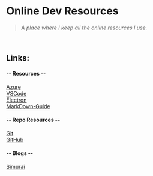 # Online Dev Resources

> *A place where I keep all the online resources I use.*
<br/>

## Links:

#### -- Resources --

[Azure](https://portal.azure.com "Login to Azure.")  
[VSCode](https://code.visualstudio.com/ "Visual Studio Code is a lightweight source code editor.")  
[Electron](https://www.electronjs.org/ "Build cross-platform desktop apps with JavaScript, HTML, and CSS.")  
[MarkDown-Guide](https://www.markdownguide.org "Everything you need to learn Markdown.")  

#### -- Repo Resources --

[Git](https://git-scm.com/ "A distributed version control system.")  
[GitHub](https://www.github.com/ "You are here already.")  

#### -- Blogs --

[Simurai](https://simurai.com/ "Designer at GitHub, working on Atom and Electron.")  
